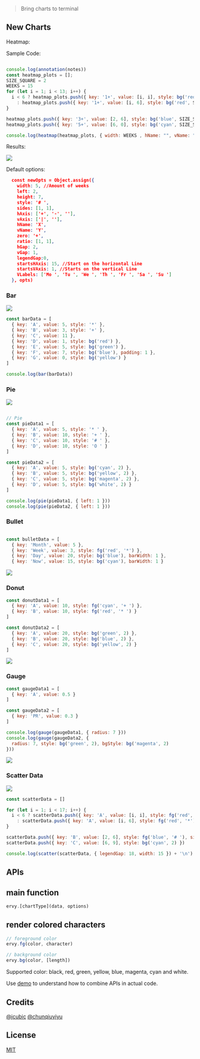 
> Bring charts to terminal

## New Charts

Heatmap:

Sample Code:


```js

console.log(annotation(notes))
const heatmap_plots = [];
SIZE_SQUARE = 2
WEEKS = 15
for (let i = 1; i < 13; i++) {
  i < 6 ? heatmap_plots.push({ key: '1+', value: [i, i], style: bg('red', SIZE_SQUARE) })
    : heatmap_plots.push({ key: '1+', value: [i, 6], style: bg('red', SIZE_SQUARE) })
}

heatmap_plots.push({ key: '3+', value: [2, 6], style: bg('blue', SIZE_SQUARE)})
heatmap_plots.push({ key: '5+', value: [6, 0], style: bg('cyan', SIZE_SQUARE) })

console.log(heatmap(heatmap_plots, { width: WEEKS , hName: "", vName: "", startsHAxis: 15, left: 4}) + '\n')

```

Results: 

![](https://github.com/NeneWang/node-charts/raw/master/img/2023-01-20-16-15-52.png)

Default options:

```json
  const newOpts = Object.assign({
    width: 5, //Amount of weeks
    left: 2,
    height: 7,
    style: '# ',
    sides: [1, 1],
    hAxis: ['+', '-', ''],
    vAxis: ['|', ''],
    hName: 'X',
    vName: 'Y',
    zero: '+',
    ratio: [1, 1],
    hGap: 2,
    vGap: 1,
    legendGap:0,
    startsHAxis: 15, //Start on the horizontal Line
    startsVAxis: 1, //Starts on the vertical Line
    VLabels: ['Mo ', 'Tu ', 'We ', 'Th ', 'Fr ', 'Sa ', 'Su ']
  }, opts)
```


### Bar

![](https://github.com/NeneWang/node-charts/raw/master/img/2024-01-25-09-54-05.png)

```js
const barData = [
  { key: 'A', value: 5, style: '*' },
  { key: 'B', value: 3, style: '+' },
  { key: 'C', value: 11 },
  { key: 'D', value: 1, style: bg('red') },
  { key: 'E', value: 5, style: bg('green') },
  { key: 'F', value: 7, style: bg('blue'), padding: 1 },
  { key: 'G', value: 0, style: bg('yellow') }
]

console.log(bar(barData))
```

### Pie

![](https://github.com/NeneWang/node-charts/raw/master/img/2024-01-25-09-55-22.png)

```js

// Pie
const pieData1 = [
  { key: 'A', value: 5, style: '* ' },
  { key: 'B', value: 10, style: '+ ' },
  { key: 'C', value: 10, style: '# ' },
  { key: 'D', value: 10, style: 'O ' }
]

const pieData2 = [
  { key: 'A', value: 5, style: bg('cyan', 2) },
  { key: 'B', value: 5, style: bg('yellow', 2) },
  { key: 'C', value: 5, style: bg('magenta', 2) },
  { key: 'D', value: 5, style: bg('white', 2) }
]

console.log(pie(pieData1, { left: 1 }))
console.log(pie(pieData2, { left: 1 }))
```
### Bullet

```js

const bulletData = [
  { key: 'Month', value: 5 },
  { key: 'Week', value: 3, style: fg('red', '*') },
  { key: 'Day', value: 20, style: bg('blue'), barWidth: 1 },
  { key: 'Now', value: 15, style: bg('cyan'), barWidth: 1 }
```

![](https://github.com/NeneWang/node-charts/raw/master/img/2024-01-25-09-57-03.png)

### Donut

```js
const donutData1 = [
  { key: 'A', value: 10, style: fg('cyan', '+ ') },
  { key: 'B', value: 10, style: fg('red', '* ') }
]
```

```js
const donutData2 = [
  { key: 'A', value: 20, style: bg('green', 2) },
  { key: 'B', value: 20, style: bg('blue', 2) },
  { key: 'C', value: 20, style: bg('yellow', 2) }
]
```


![](https://github.com/NeneWang/node-charts/raw/master/img/2024-01-25-09-57-48.png)

### Gauge

```js
const gaugeData1 = [
  { key: 'A', value: 0.5 }
]

const gaugeData2 = [
  { key: 'PR', value: 0.3 }
]

console.log(gauge(gaugeData1, { radius: 7 }))
console.log(gauge(gaugeData2, {
  radius: 7, style: bg('green', 2), bgStyle: bg('magenta', 2)
}))

```

![](https://github.com/NeneWang/node-charts/raw/master/img/2024-01-25-09-58-17.png)

### Scatter Data

![](https://github.com/NeneWang/node-charts/raw/master/img/2024-01-25-09-53-37.png)

```js
const scatterData = []

for (let i = 1; i < 17; i++) {
  i < 6 ? scatterData.push({ key: 'A', value: [i, i], style: fg('red', '*') })
    : scatterData.push({ key: 'A', value: [i, 6], style: fg('red', '*') })
}

scatterData.push({ key: 'B', value: [2, 6], style: fg('blue', '# '), sides: [2, 2] })
scatterData.push({ key: 'C', value: [6, 9], style: bg('cyan', 2) })

console.log(scatter(scatterData, { legendGap: 18, width: 15 }) + '\n')

```

## APIs

## main function
```js
ervy.[chartType](data, options)
```

## render colored characters
```js
// foreground color
ervy.fg(color, character)

// background color
ervy.bg(color, [length])
```
Supported color: black, red, green, yellow, blue, magenta, cyan and white.

Use [demo](/demo/index.js) to understand how to combine APIs in actual code.

## Credits

[@jcubic](https://github.com/jcubic)
[@chunqiuyiyu](https://github.com/chunqiuyiyu/ervy)

## License
[MIT](./LICENSE)
